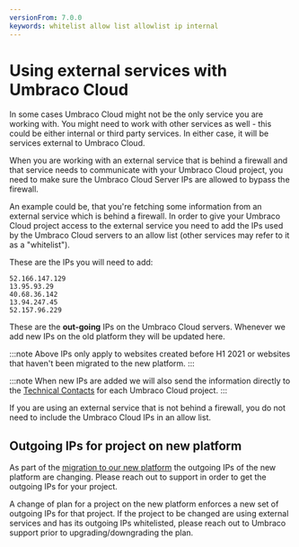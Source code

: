```yaml
---
versionFrom: 7.0.0
keywords: whitelist allow list allowlist ip internal
---
```


# Using external services with Umbraco Cloud

In some cases Umbraco Cloud might not be the only service you are working with. You might need to work with other services as well - this could be either internal or third party services. In either case, it will be services external to Umbraco Cloud.

When you are working with an external service that is behind a firewall and that service needs to communicate with your Umbraco Cloud project, you need to make sure the Umbraco Cloud Server IPs are allowed to bypass the firewall.

An example could be, that you're fetching some information from an external service which is behind a firewall. In order to give your Umbraco Cloud project access to the external service you need to add the IPs used by the Umbraco Cloud servers to an allow list (other services may refer to it as a "whitelist").

These are the IPs you will need to add:

```
52.166.147.129
13.95.93.29
40.68.36.142
13.94.247.45
52.157.96.229
```
These are the **out-going** IPs on the Umbraco Cloud servers. Whenever we add new IPs on the old platform they will be updated here.

:::note
Above IPs only apply to websites created before H1 2021 or websites that haven't been migrated to the new platform.
:::

:::note
When new IPs are added we will also send the information directly to the [Technical Contacts](../Team-Members/Technical-Contact.md) for each Umbraco Cloud project.
:::

If you are using an external service that is not behind a firewall, you do not need to include the Umbraco Cloud IPs in an allow list.

## Outgoing IPs for project on new platform
As part of the [migration to our new platform](https://umbraco.com/blog/the-future-of-umbraco-cloud/) the outgoing IPs of the new platform are changing. Please reach out to support in order to get the outgoing IPs for your project.

A change of plan for a project on the new platform enforces a new set of outgoing IPs for that project. If the project to be changed are using external services and has its outgoing IPs whitelisted, please reach out to Umbraco support prior to upgrading/downgrading the plan.
